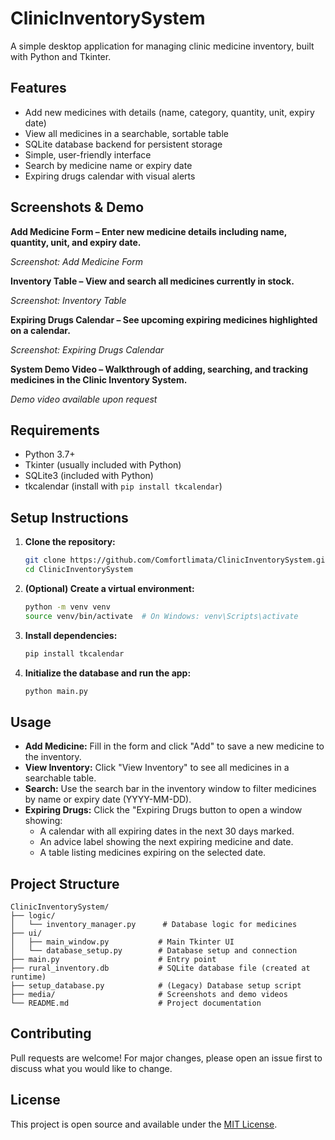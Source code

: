 # ClinicInventorySystem

A simple desktop application for managing clinic medicine inventory, built with Python and Tkinter.

## Features
- Add new medicines with details (name, category, quantity, unit, expiry date)
- View all medicines in a searchable, sortable table
- SQLite database backend for persistent storage
- Simple, user-friendly interface
- Search by medicine name or expiry date
- Expiring drugs calendar with visual alerts

## Screenshots & Demo

**Add Medicine Form – Enter new medicine details including name, quantity, unit, and expiry date.**

*Screenshot: Add Medicine Form*

**Inventory Table – View and search all medicines currently in stock.**

*Screenshot: Inventory Table*

**Expiring Drugs Calendar – See upcoming expiring medicines highlighted on a calendar.**

*Screenshot: Expiring Drugs Calendar*

**System Demo Video – Walkthrough of adding, searching, and tracking medicines in the Clinic Inventory System.**

*Demo video available upon request*

## Requirements
- Python 3.7+
- Tkinter (usually included with Python)
- SQLite3 (included with Python)
- tkcalendar (install with `pip install tkcalendar`)

## Setup Instructions

1. **Clone the repository:**
   ```sh
   git clone https://github.com/Comfortlimata/ClinicInventorySystem.git
   cd ClinicInventorySystem
   ```

2. **(Optional) Create a virtual environment:**
   ```sh
   python -m venv venv
   source venv/bin/activate  # On Windows: venv\Scripts\activate
   ```

3. **Install dependencies:**
   ```sh
   pip install tkcalendar
   ```

4. **Initialize the database and run the app:**
   ```sh
   python main.py
   ```

## Usage
- **Add Medicine:** Fill in the form and click "Add" to save a new medicine to the inventory.
- **View Inventory:** Click "View Inventory" to see all medicines in a searchable table.
- **Search:** Use the search bar in the inventory window to filter medicines by name or expiry date (YYYY-MM-DD).
- **Expiring Drugs:** Click the "Expiring Drugs button to open a window showing:
  - A calendar with all expiring dates in the next 30 days marked.
  - An advice label showing the next expiring medicine and date.
  - A table listing medicines expiring on the selected date.

## Project Structure
```
ClinicInventorySystem/
├── logic/
│   └── inventory_manager.py      # Database logic for medicines
├── ui/
│   ├── main_window.py           # Main Tkinter UI
│   └── database_setup.py        # Database setup and connection
├── main.py                      # Entry point
├── rural_inventory.db           # SQLite database file (created at runtime)
├── setup_database.py            # (Legacy) Database setup script
├── media/                       # Screenshots and demo videos
└── README.md                    # Project documentation
```

## Contributing
Pull requests are welcome! For major changes, please open an issue first to discuss what you would like to change.

## License
This project is open source and available under the [MIT License](LICENSE).
